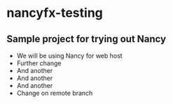 # nancyfx-testing

## Sample project for trying out Nancy ##
* We will be using Nancy for web host
* Further change
* And another
* And another
* And another
* Change on remote branch
